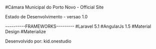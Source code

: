 
#Cámara Municipal do Porto Novo - Official Site

Estado de Desenvolvimento  - versao 1.0

----------FRAMEWORKS---------
#Laravel 5.1
#AngularJs 1.5
#Material Design
#Materialize


Desenvolvido por: kid.onestudio





